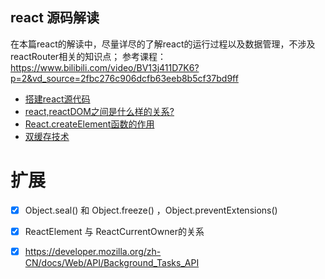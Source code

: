 ## react 源码解读
在本篇react的解读中，尽量详尽的了解react的运行过程以及数据管理，不涉及reactRouter相关的知识点；
参考课程：https://www.bilibili.com/video/BV13j411D7K6?p=2&vd_source=2fbc276c906dcfb63eeb8b5cf37bd9ff

- [搭建react源代码](./proj/Chapter-0/README.MD)
- [react,reactDOM之间是什么样的关系?](./proj/Chapter-1/README.MD)
- [React.createElement函数的作用](./proj/Chapter-3/README.MD)
- [双缓存技术](./proj/Chapter-4/README.MD)

# 扩展

-[x]  Object.seal() 和 Object.freeze() ，Object.preventExtensions() 

-[x]  ReactElement 与 ReactCurrentOwner的关系 

-[x]  https://developer.mozilla.org/zh-CN/docs/Web/API/Background_Tasks_API